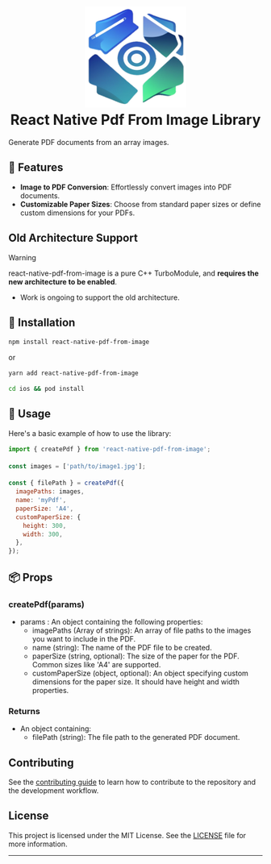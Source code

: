 <h1 align="center">
  <img width="200" height="200" src="./IMG/logo.png"/><br/>
  React Native Pdf From Image Library
</h1>

Generate PDF documents from an array images.

## 🌟 Features

- **Image to PDF Conversion**: Effortlessly convert images into PDF documents.
- **Customizable Paper Sizes**: Choose from standard paper sizes or define custom dimensions for your PDFs.

## Old Architecture Support

> [!WARNING]
> react-native-pdf-from-image is a pure C++ TurboModule, and **requires the new architecture to be enabled**.
>
> - Work is ongoing to support the old architecture.

## 🚀 Installation

```sh
npm install react-native-pdf-from-image
```

or

```sh
yarn add react-native-pdf-from-image
```

```sh
cd ios && pod install
```

## 📖 Usage

Here's a basic example of how to use the library:

```js
import { createPdf } from 'react-native-pdf-from-image';

const images = ['path/to/image1.jpg'];

const { filePath } = createPdf({
  imagePaths: images,
  name: 'myPdf',
  paperSize: 'A4',
  customPaperSize: {
    height: 300,
    width: 300,
  },
});
```

## 📦 Props

### createPdf(params)

- params : An object containing the following properties:
  - imagePaths (Array of strings): An array of file paths to the images you want to include in the PDF.
  - name (string): The name of the PDF file to be created.
  - paperSize (string, optional): The size of the paper for the PDF. Common sizes like 'A4' are supported.
  - customPaperSize (object, optional): An object specifying custom dimensions for the paper size. It should have height and width properties.

### Returns

- An object containing:
  - filePath (string): The file path to the generated PDF document.

## Contributing

See the [contributing guide](CONTRIBUTING.md) to learn how to contribute to the repository and the development workflow.

## License

This project is licensed under the MIT License. See the [LICENSE](LICENSE) file for more information.

---
